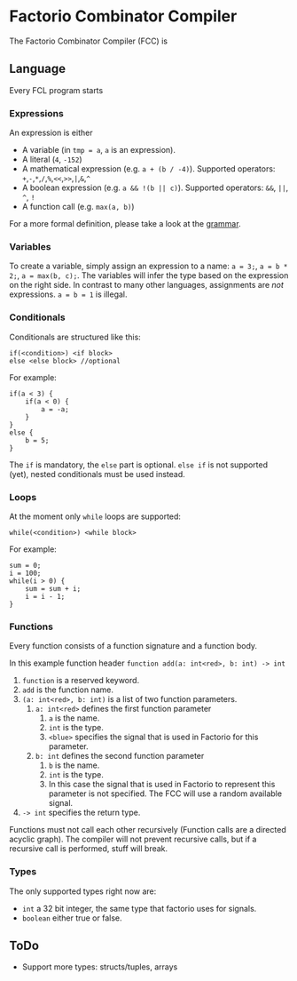 # Factorio Combinator Compiler

The Factorio Combinator Compiler (FCC) is 

## Language
Every FCL program starts 

### Expressions
An expression is either
- A variable (in `tmp = a`, `a` is an expression).
- A literal (`4`, `-152`)  
- A mathematical expression (e.g. `a + (b / -4)`). Supported operators: `+`,`-`,`*`,`/`,`%`,`<<`,`>>`,`|`,`&`,`^`
- A boolean expression (e.g. `a && !(b || c)`). Supported operators: `&&`, `||`, `^`, `!`
- A function call (e.g. `max(a, b)`)

For a more formal definition, please take a look at the [grammar](src/main/antlr4/me/joba/factorio/lang/Language.g4).

### Variables
To create a variable, simply assign an expression to a name: `a = 3;`, `a = b * 2;`, `a = max(b, c);`.
The variables will infer the type based on the expression on the right side. In contrast to many other languages, assignments are _not_ expressions. `a = b = 1` is illegal.

### Conditionals
Conditionals are structured like this:

    if(<condition>) <if block>
    else <else block> //optional

For example:

    if(a < 3) {
        if(a < 0) {
            a = -a;
        }
    }
    else {
        b = 5;
    }

The `if` is mandatory, the `else` part is optional. `else if` is not supported (yet), nested conditionals must be used instead.

### Loops
At the moment only `while` loops are supported:

    while(<condition>) <while block>

For example:

    sum = 0;
    i = 100;
    while(i > 0) {
        sum = sum + i;
        i = i - 1;
    }


### Functions
Every function consists of a function signature and a function body.

In this example function header `function add(a: int<red>, b: int) -> int`
1. `function` is a reserved keyword.
2. `add` is the function name.
3. `(a: int<red>, b: int)` is a list of two function parameters.
    1. `a: int<red>` defines the first function parameter
        1. `a` is the name.
        2. `int` is the type.
        3. `<blue>` specifies the signal that is used in Factorio for this parameter.
    2. `b: int` defines the second function parameter
        1. `b` is the name.
        2. `int` is the type.
        3. In this case the signal that is used in Factorio to represent this parameter is not specified. The FCC will use a random available signal.
4. `-> int` specifies the return type.

Functions must not call each other recursively (Function calls are a directed acyclic graph). The compiler will not prevent recursive calls, but if a recursive call is performed, stuff will break.

### Types
The only supported types right now are:
- `int` a 32 bit integer, the same type that factorio uses for signals.
- `boolean` either true or false. 

## ToDo
- Support more types: structs/tuples, arrays